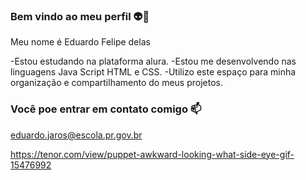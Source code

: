 ### Bem vindo ao meu perfil  👽🎱

Meu nome é Eduardo Felipe delas

-Estou estudando na plataforma alura.
-Estou me desenvolvendo nas linguagens Java Script HTML e CSS.
-Utilizo este espaço para minha organização e  compartilhamento do meus projetos.

### Você poe entrar em contato comigo 📫

eduardo.jaros@escola.pr.gov.br




https://tenor.com/view/puppet-awkward-looking-what-side-eye-gif-15476992
